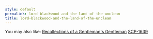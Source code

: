 ```yaml
---
style: default
permalink: lord-blackwood-and-the-land-of-the-unclean
title: lord-blackwood-and-the-land-of-the-unclean
---
```

You may also like:
[Recollections of a Gentleman's Gentleman](http://scp-wiki.net/recollections-of-a-gentleman-s-gentleman)
[SCP-1639](http://scp-wiki.net/scp-1639)